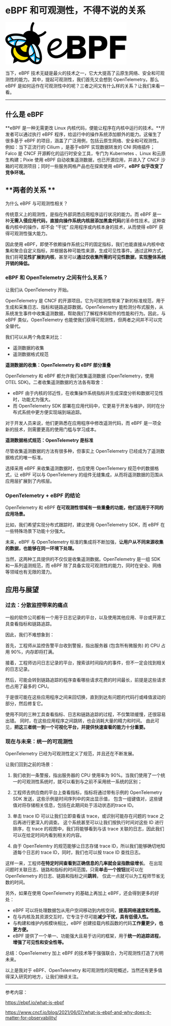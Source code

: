 # eBPF 和可观测性，不得不说的关系

**![图片](images/ebpf.png)**

当下，eBPF 技术无疑是最火的技术之一，它大大提高了云原生网络、安全和可观测性的能力。其中，提起可观测性，我们首先又会想到 OpenTelemetry。那么 eBPF 是如何运作在可观测性中的呢？三者之间又有什么样的关系？让我们来看一看。

------

## 什么是 eBPF

**eBPF 是一种无需更改 Linux 内核代码，便能让程序在内核中运行的技术。**开发者可以通过执行 eBPF 程序，给运行中的操作系统添加额外的能力。这催生了很多基于 eBPF 的项目，涵盖了广泛用例，包括云原生网络、安全和可观测性。例如：当下正流行的 Cilium ，是基于eBPF 实现数据转发的 CNI 网络插件；Falco 是 CNCF 开源孵化的运行时安全工具，专门为 Kubernetes 、Linux 和云原生构建；Pixie 使用 eBPF 自动收集遥测数据，也已开源应用，并进入了 CNCF 沙箱的可观测项目；同时一些服务网格产品也在探索使用 eBPF。**eBPF 似乎改变了竞争环境。**

## **两者的关系 **

为什么 eBPF 与可观测性相关？

传统意义上的观测性，是指在外部洞悉应用程序运行状况的能力。而 eBPF 是一种**无需入侵应用代码，直接向操作系统内核层添加黑盒代码**的革命性技术。这种查看内核中的操作，却不会 “干扰” 应用程序或内核本身的技术，从而使得 eBPF 获得可观测性强大能力。

因此使用 eBPF，即使不依赖操作系统公开的固定指标，我们也能直接从内核中收集和聚合自定义指标，并根据各种可能性来源，生成可见性事件。通过这种方式，我们将**可见性扩展到内核**，甚至可以**通过仅收集所需的可见性数据，实现整体系统开销的降低。**

### eBPF 和 OpenTelemetry 之间有什么关系？

让我们从 OpenTelemetry 开始。

OpenTelemetry 是 CNCF 的开源项目。它为可观测性带来了新的标准规范，用于生成和采集日志、指标和链路追踪数据。OpenTelemetry 能检测分布式服务，从系统发生事件中收集遥测数据，帮助我们了解程序和软件的性能和行为。因此，与 eBPF 类似，OpenTelemetry 也能使我们获得可观测性，但两者之间并不可以完全替代。

我们可以从两个角度来对比：

- 遥测数据的收集
- 遥测数据格式规范

**遥测数据的收集：OpenTelemetry 和 eBPF 部分重叠**

OpenTelemetry 和 eBPF 都允许我们收集遥测数据 (OpenTelemetry，使用 OTEL SDK)。二者收集遥测数据的方法各有取舍：

- eBPF 由于内核的邻近性，在收集操作系统指标并生成深度分析和数据可见性时，功能尤为强大。
- 而 OpenTelemetry SDK 部署在应用代码中，它更易于开发与维护，同时在分布式系统中更方便实现端到端追踪。

对于开发人员来说，他们更熟悉在应用程序中修改遥测代码，而 eBPF 是一项全新的技术，则需要更高的使用门槛与学习成本。

**遥测数据格式规范：OpenTelemetry 是标准**

尽管收集遥测数据的方法有很多种，但事实上 OpenTelemetry 已经成为了遥测数据格式的唯一标准。

选择采用 eBPF 来收集遥测数据时，也应使用 OpenTelemery 规范中的数据格式，让 eBPF 可以与 OpenTelemery 的组件无缝集成，从而将遥测数据的范围从应用层扩展到了内核层。

### OpenTelemetry + eBPF 的结论

OpenTelemetry 和 eBPF **在可观测性领域有一些重叠的功能，他们适用于不同的应用场景。**

比如，我们希望实现分布式跟踪时，建议使用 OpenTelemetry SDK，而 eBPF 在一些特殊场景下功能十分强大。

未来，eBPF 与 OpenTelemetry 标准的集成将不断加强，**让用户从不同来源收集的数据，也能够在同一环境下处理。**

当然，这两种工具提供的不仅仅是收集遥测数据。OpenTelemetry 是一组 SDK 和一系列遥测规范，而 eBPF 除了具备实现可观测性的能力，同时在安全、网络等领域也有无限的潜力。

## 应用与展望

### 过去：分散监控带来的痛点

一般的软件公司都有一个用于日志记录的平台，以及使用其他应用、平台或开源工具查看指标和链路追踪。

因此，我们不难想象到：

首先，工程师从监控告警平台收到警报，指出服务器 (包含所有微服务) 的 CPU 占用 90%，内存即将打满。

接着，工程师访问日志记录的平台，搜索该时间段内的事件，但不一定会找到相关的日志记录。

然后，可能会转到链路追踪的程序查看哪些请求花费的时间最长，前提是这些请求也占用了最多的 CPU。

于是很可能在这些应用程序之间来回切换，直到到达有问题的代码行或峰值波动的部分，然后修复它。

使用不同的三种工具查看指标、日志和链路追踪的过程，不仅繁琐缓慢，还很容易出错。
同时，在这些应用程序之间跳转，也会消耗大量的精力和时间。
由此可见，**把这三者统一到一个可视化平台，并提供快速查看的能力十分重要。**

### 现在与未来：统一的可观测性

OpenTelemetry 已经为可观测性定义了规范，并且还在不断发展。

让我们回到之前的场景：

1. 我们收到一条警报，指出服务器的 CPU 使用率为 90%。当我们使用了一个统一的可观测性系统时，就可以看到与之前不采用统一系统的区别；

2. 工程师去供应商的平台上查看指标，指标将通过带有示例的 OpenTelemetry SDK 发送，这些示例是时间序列中的突出显示值，
   包含一组键值对，这些键值对将存储相关信息，包括在此期间处于活动状态的trace ID。

3. 单击 trace ID 可以让我们立即查看该 trace，或识别可能存在问题的 trace 之后再进行更深入的调查。
   这个系统甚至可以让我们按执行时间对这些 ID 进行排序，在 trace 的视图中，我们将能够看到与该 trace 关联的日志，因此我们可以在给定时间内看到相关的内容。

4. 由于 OpenTelemtry 的规范能够让日志存储 trace ID，所以我们能够确切地知道每个日志的 trace ID，同时，我们也可以按 trace ID 查找日志。

这样一来，工程师**在特定时间查看到正确信息的几率就会呈指数级增长**。
在出现问题时关联日志、链路和指标的时间范围，只需**单击一个按钮**就可以在 OpenTelemetry 的日志、链路和指标之间**跳转**。
仅此一点就可以为工程师节省无数的时间。

另外，如果在使用 OpenTelemetry 的基础上再加上 eBPF，还会得到更多的好处：

- eBPF 可以将处理数据包从用户空间移动到内核空间，**提高网络速度和性能。**
- 在与内核及其资源交互时，它专注于尽可能**减少干扰，具有低侵入性。**
- 与构建和维护内核模块相比，eBPF 创建挂载内核函数的代码**工作量更少，也更方便。**
- eBPF 提供了一个单一、功能强大且易于访问的框架，用于**统一的追踪进程，增强了可见性和安全性等。**

总结：OpenTelemetry 加上 eBPF 的技术等于强强联合，为可观测性打造了光明未来。

以上是我对于 eBPF、OpenTelemetry 和可观测性的简短概述，当然还有更多值得深入研究的地方，让我们继续关注。

------

参考内容：

https://ebpf.io/what-is-ebpf

https://www.cncf.io/blog/2021/06/07/what-is-ebpf-and-why-does-it-matter-for-observability/

